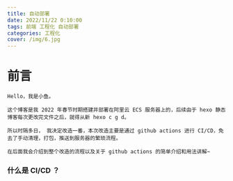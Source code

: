 ```yaml
---
title: 自动部署
date: 2022/11/22 0:10:00
tags: 前端 工程化 自动部署
categories: 工程化
cover: /img/6.jpg
---
```


# 前言

    Hello，我是小鱼。

    这个博客是我 2022 年春节时期搭建并部署在阿里云 ECS 服务器上的，后续由于 hexo 静态博客每次更改完文件之后，就得从新 hexo c g d。

    所以时隔多日， 我决定改造一番，本次改造主要是通过 github actions 进行 CI/CD，免去了手动清理，打包，推送到服务器的繁琐流程。

    在后面我会介绍到整个改造的流程以及关于 github actions 的简单介绍和用法讲解~

### 什么是 CI/CD ？
